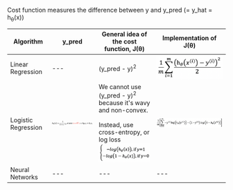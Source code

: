 Cost function measures the difference between y and y_pred (= y_hat = h<sub>θ</sub>(x))

Algorithm | y_pred | General idea of the cost function, J(θ) | Implementation of J(θ)
--- | --- | --- | ---
Linear Regression | --- | (y_pred - y)<sup>2</sup> | <img src="./images/cost_function_linear_regression.png" width="180px">
Logistic Regression | <img src="./images/y_hat_logistic_function.png" width="350px"> | We cannot use (y_pred - y)<sup>2</sup> because it's wavy and non-convex.<br/><br/>Instead, use cross-entropy, or log loss<br/><img src="./images/cost_function_logistic_regression_idea.png" width="200px"> | <img src="./images/cost_function_logistic_regression_implementation.png" width="400px">
Neural Networks | --- | --- | ---

